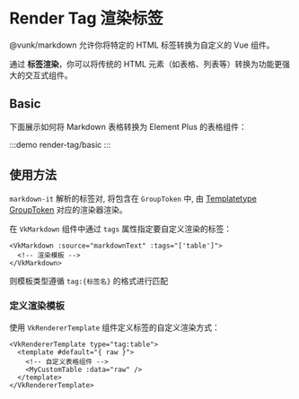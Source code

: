 # Render Tag 渲染标签

@vunk/markdown 允许你将特定的 HTML 标签转换为自定义的 Vue 组件。

通过 **标签渲染**，你可以将传统的 HTML 元素（如表格、列表等）转换为功能更强大的交互式组件。

## Basic

下面展示如何将 Markdown 表格转换为 Element Plus 的表格组件：

:::demo
render-tag/basic
:::

## 使用方法

`markdown-it` 解析的标签对, 将包含在 `GroupToken` 中, 由 [Templatetype GroupToken](../render/+Page.md#templatetype-grouptoken) 对应的渲染器渲染。

在 `VkMarkdown` 组件中通过 `tags` 属性指定要自定义渲染的标签：

```vue
<VkMarkdown :source="markdownText" :tags="['table']">
  <!-- 渲染模板 -->
</VkMarkdown>
```

则模板类型遵循 `tag:{标签名}` 的格式进行匹配

### 定义渲染模板

使用 `VkRendererTemplate` 组件定义标签的自定义渲染方式：

```vue
<VkRendererTemplate type="tag:table">
  <template #default="{ raw }">
    <!-- 自定义表格组件 -->
    <MyCustomTable :data="raw" />
  </template>
</VkRendererTemplate>
```
